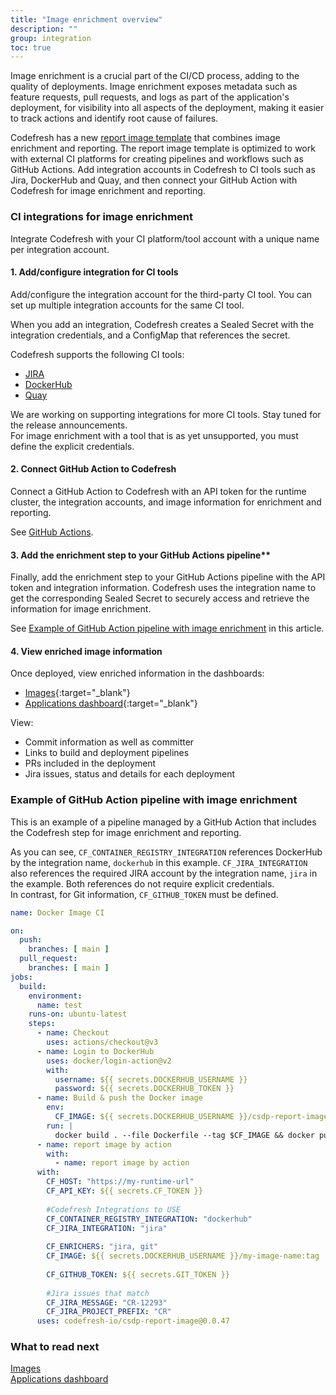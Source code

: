 ```yaml
---
title: "Image enrichment overview"
description: ""
group: integration
toc: true
---
```





Image enrichment is a crucial part of the CI/CD process, adding to the quality of deployments. Image enrichment exposes metadata such as feature requests, pull requests, and logs as part of the application's deployment, for visibility into all aspects of the deployment, making it easier to track actions and identify root cause of failures.  

Codefresh has a new [report image template](https://github.com/codefresh-io/csdp-report-image/) that combines image enrichment and reporting. The report image template is optimized to work with external CI platforms for creating pipelines and workflows such as GitHub Actions. Add integration accounts in Codefresh to CI tools such as Jira, DockerHub and Quay, and then connect your GitHub Action with Codefresh for image enrichment and reporting. 


### CI integrations for image enrichment
 
Integrate Codefresh with your CI platform/tool account with a unique name per integration account. 

#### 1. Add/configure integration for CI tools

Add/configure the integration account for the third-party CI tool. You can set up multiple integration accounts for the same CI tool.  

When you add an integration, Codefresh creates a Sealed Secret with the integration credentials, and a ConfigMap that references the secret.  

Codefresh supports the following CI tools:  

* [JIRA]({{site.baseurl}}/docs/integration/jira/)  
* [DockerHub]({{site.baseurl}}/docs/integration/dockerhub/)
* [Quay]({{site.baseurl}}/docs/integration/quay/)  

We are working on supporting integrations for more CI tools. Stay tuned for the release announcements.  
For image enrichment with a tool that is as yet unsupported, you must define the explicit credentials. 
   
#### 2. Connect GitHub Action to Codefresh

Connect a GitHub Action to Codefresh with an API token for the runtime cluster, the integration accounts, and image information for enrichment and reporting. 

See [GitHub Actions]({{site.baseurl}}/docs/integration/github-actions/).


#### 3. Add the enrichment step to your GitHub Actions pipeline**  

Finally, add the enrichment step to your GitHub Actions pipeline with the API token and integration information. Codefresh uses the integration name to get the corresponding Sealed Secret to securely access and retrieve the information for image enrichment.  

See [Example of GitHub Action pipeline with image enrichment](#example-of-github-action-pipeline-with-image-enrichment) in this article.



#### 4. View enriched image information
Once deployed, view enriched information in the dashboards:  


* [Images](https://g.codefresh.io/2.0/images){:target="\_blank"}
* [Applications dashboard](https://g.codefresh.io/2.0/applications-dashboard?sort=desc-lastUpdated){:target="\_blank"}

View:  

* Commit information as well as committer
* Links to build and deployment pipelines
* PRs included in the deployment
* Jira issues, status and details for each deployment

### Example of GitHub Action pipeline with image enrichment 
This is an example of a pipeline managed by a GitHub Action that includes the Codefresh step for image enrichment and reporting.  

As you can see, `CF_CONTAINER_REGISTRY_INTEGRATION` references DockerHub by the integration name, `dockerhub` in this example. `CF_JIRA_INTEGRATION` also references the required JIRA account by the integration name, `jira` in the example. Both references do not require explicit credentials.  
In contrast, for Git information, `CF_GITHUB_TOKEN` must be defined.

```yaml
name: Docker Image CI

on:
  push:
    branches: [ main ]
  pull_request:
    branches: [ main ]
jobs:
  build:
    environment:
      name: test
    runs-on: ubuntu-latest
    steps:
      - name: Checkout
        uses: actions/checkout@v3
      - name: Login to DockerHub
        uses: docker/login-action@v2
        with:
          username: ${{ secrets.DOCKERHUB_USERNAME }}
          password: ${{ secrets.DOCKERHUB_TOKEN }}
      - name: Build & push the Docker image
        env:
          CF_IMAGE: ${{ secrets.DOCKERHUB_USERNAME }}/csdp-report-image-github-action:example-reported-image
        run: |
          docker build . --file Dockerfile --tag $CF_IMAGE && docker push $CF_IMAGE
      - name: report image by action
        with:
          - name: report image by action
      with:
        CF_HOST: "https://my-runtime-url"
        CF_API_KEY: ${{ secrets.CF_TOKEN }}
        
        #Codefresh Integrations to USE
        CF_CONTAINER_REGISTRY_INTEGRATION: "dockerhub"
        CF_JIRA_INTEGRATION: "jira"
    
        CF_ENRICHERS: "jira, git"    
        CF_IMAGE: ${{ secrets.DOCKERHUB_USERNAME }}/my-image-name:tag
        
        CF_GITHUB_TOKEN: ${{ secrets.GIT_TOKEN }}
    
        #Jira issues that match
        CF_JIRA_MESSAGE: "CR-12293"
        CF_JIRA_PROJECT_PREFIX: "CR"
      uses: codefresh-io/csdp-report-image@0.0.47
```
### What to read next
[Images]({{site.baseurl}}/docs/pipelines/images/)  
[Applications dashboard]({{site.baseurl}}/docs/deployment/applications-dashboard/) 

